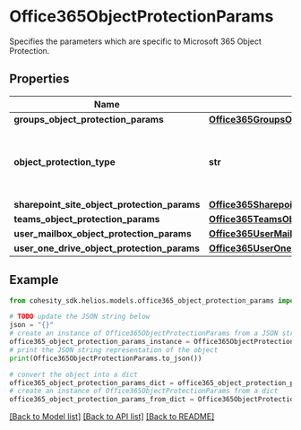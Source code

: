 # Office365ObjectProtectionParams

Specifies the parameters which are specific to Microsoft 365 Object Protection.

## Properties

Name | Type | Description | Notes
------------ | ------------- | ------------- | -------------
**groups_object_protection_params** | [**Office365GroupsObjectProtectionParams**](Office365GroupsObjectProtectionParams.md) |  | [optional] 
**object_protection_type** | **str** | Specifies the Microsoft 365 Object Protection type. | 
**sharepoint_site_object_protection_params** | [**Office365SharepointSiteObjectProtectionParams**](Office365SharepointSiteObjectProtectionParams.md) |  | [optional] 
**teams_object_protection_params** | [**Office365TeamsObjectProtectionParams**](Office365TeamsObjectProtectionParams.md) |  | [optional] 
**user_mailbox_object_protection_params** | [**Office365UserMailboxObjectProtectionParams**](Office365UserMailboxObjectProtectionParams.md) |  | [optional] 
**user_one_drive_object_protection_params** | [**Office365UserOneDriveObjectProtectionParams**](Office365UserOneDriveObjectProtectionParams.md) |  | [optional] 

## Example

```python
from cohesity_sdk.helios.models.office365_object_protection_params import Office365ObjectProtectionParams

# TODO update the JSON string below
json = "{}"
# create an instance of Office365ObjectProtectionParams from a JSON string
office365_object_protection_params_instance = Office365ObjectProtectionParams.from_json(json)
# print the JSON string representation of the object
print(Office365ObjectProtectionParams.to_json())

# convert the object into a dict
office365_object_protection_params_dict = office365_object_protection_params_instance.to_dict()
# create an instance of Office365ObjectProtectionParams from a dict
office365_object_protection_params_from_dict = Office365ObjectProtectionParams.from_dict(office365_object_protection_params_dict)
```
[[Back to Model list]](../README.md#documentation-for-models) [[Back to API list]](../README.md#documentation-for-api-endpoints) [[Back to README]](../README.md)


